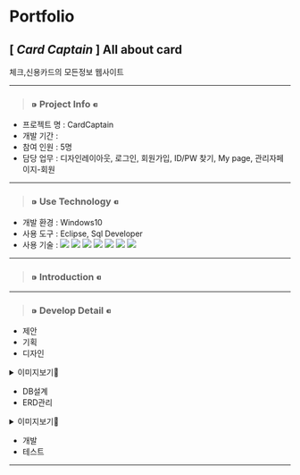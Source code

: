 # __Portfolio__
## [ _Card Captain_ ]  All about card
체크,신용카드의 모든정보 웹사이트 
***
>### ⁍ Project Info ⁌
* 프로젝트 명 : CardCaptain   
* 개발 기간 :    
* 참여 인원 : 5명   
* 담당 업무 : 디자인레이아웃, 로그인, 회원가입, ID/PW 찾기, My page, 관리자페이지-회원    
***
>### ⁍ Use Technology ⁌
* 개발 환경 : Windows10   
* 사용 도구 : Eclipse, Sql Developer   
* 사용 기술 : <img src="https://img.shields.io/badge/JAVA-007396?style=flat-square&logo=JAVA&logoColor=white"/> <img src="https://img.shields.io/badge/JAVASCRIPT-F7DF1E?style=flat-square&logo=JAVASCRIPT&logoColor=black"/> <img src="https://img.shields.io/badge/CSS-1572B6?style=flat-square&logo=css3&logoColor=white"/> <img src="https://img.shields.io/badge/HTML-E34F26?style=flat-square&logo=HTML5&logoColor=black"/> <img src="https://img.shields.io/badge/SPRING-6DB33F?style=flat-square&logo=SPRING&logoColor=white"/> <img src="https://img.shields.io/badge/ORACLE-F80000?style=flat-square&logo=ORACLE&logoColor=black"/> <img src="https://img.shields.io/badge/JQUERY-0769AD?style=flat-square&logo=JQUERY&logoColor=white"/>
***
>### ⁍ Introduction ⁌
***
>### ⁍ Develop Detail ⁌

* 제안
* 기획
* 디자인
<details>
<summary>이미지보기👀</summary>
<div markdown="1">
  
  |feature|Description|
  |:--:|--|
  |메인페이지|![스크린샷(129)](https://user-images.githubusercontent.com/81910342/128695317-ec154d4f-f5f1-4c38-84d7-8e361b9dc896.png)
  |카드사별 순위|![스크린샷(132)](https://user-images.githubusercontent.com/81910342/128695374-9338785c-10f3-464a-8a98-619d89c1ddf4.png)
  |카드 비교|![스크린샷(133)](https://user-images.githubusercontent.com/81910342/128811160-3212877a-ce00-4c7e-bd75-3aee11c24208.png)
  |전체카드순위|![스크린샷(131)](https://user-images.githubusercontent.com/81910342/128811220-5b7e736b-0ef0-432d-94a4-df3594a92118.png) ![스크린샷(137)](https://user-images.githubusercontent.com/81910342/128813314-38d65f0a-59f2-43db-9a37-11b0eb6de965.png)

</div>
</details>

* DB설계
* ERD관리
<details>
<summary>이미지보기👀</summary>
<div markdown="1">
  
  |feature|Description|
  |:--:|--|
  |ERD|![ERD1](https://user-images.githubusercontent.com/81910342/128693862-ac7c5596-d43a-4cf6-9fb6-a9fe7a0ea14f.PNG) ![ERD2](https://user-images.githubusercontent.com/81910342/128694136-ab6f3436-ff17-479c-8f53-40b67783dc53.PNG)
  |메타데이터|![메타](https://user-images.githubusercontent.com/81910342/128813996-d17c7efc-ff09-44d4-bce0-fcf8103ade17.PNG)
  |테이블정의서|![1](https://user-images.githubusercontent.com/81910342/128814142-b6e959a7-6759-4c79-89c1-91559edaf6d5.PNG)
  
  </div>
</details>

* 개발
* 테스트
***

